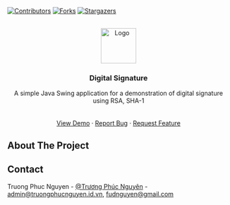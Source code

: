 
<a name="readme-top"></a>

[![Contributors][contributors-shield]][contributors-url]
[![Forks][forks-shield]][forks-url]
[![Stargazers][stars-shield]][stars-url]




<!-- PROJECT LOGO -->
<br />
<div align="center">
  <a href="https://github.com/quatabenho/cadilac">
    <img src="assets/img/favicon.png" alt="Logo" width="80" height="80">
  </a>

  <h3 align="center">Digital Signature</h3>

  <p align="center">
        A simple Java Swing application for  a demonstration of digital signature using RSA, SHA-1
    <br />
    <br />
    <br />
    <a href="https://cadilac.click">View Demo</a>
    ·
    <a href="https://github.com/quatabenho/cadilac/issues">Report Bug</a>
    ·
    <a href="https://github.com/quatabenho/cadilac/issues">Request Feature</a>
  </p>
</div>







<!-- ABOUT THE PROJECT -->
## About The Project

<!-- [![Product Name Screen Shot][product-screenshot]](https://example.com) -->


<!-- CONTACT -->
## Contact

Truong Phuc Nguyen - [@Trương Phúc Nguyên](https://facebook.com/ngui3n) - admin@truongphucnguyen.id.vn, fudnguyen@gmail.com





<!-- MARKDOWN LINKS & IMAGES -->
<!-- https://www.markdownguide.org/basic-syntax/#reference-style-links -->
[contributors-shield]: https://img.shields.io/github/contributors/quatabenho/digital-signature.svg?style=for-the-badge
[contributors-url]: https://github.com/quatabenho/digital-signature/graphs/contributors
[forks-shield]: https://img.shields.io/github/forks/quatabenho/digital-signature.svg?style=for-the-badge
[forks-url]: https://github.com/quatabenho/digital-signature/network/members
[stars-shield]: https://img.shields.io/github/stars/quatabenho/digital-signature.svg?style=for-the-badge
[stars-url]: https://github.com/quatabenho/digital-signature/stargazers
[issues-shield]: https://img.shields.io/github/issues/quatabenho/digital-signature.svg?style=for-the-badge
[issues-url]: https://github.com/quatabenho/digital-signature/issues
[license-shield]: https://img.shields.io/github/license/quatabenho/digital-signature.svg?style=for-the-badge
[license-url]: https://github.com/quatabenho/digital-signature/blob/master/LICENSE.txt
[linkedin-shield]: https://img.shields.io/badge/-LinkedIn-black.svg?style=for-the-badge&logo=linkedin&colorB=555
[linkedin-url]: https://linkedin.com/in/quatabenho
[product-screenshot]: images/screenshot.png

